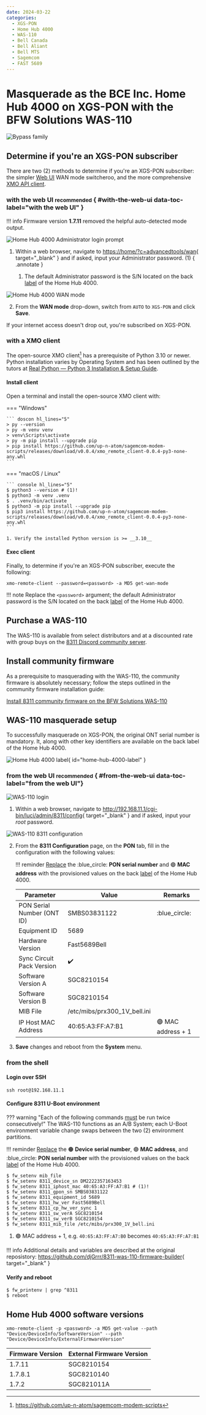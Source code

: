 ```yaml
---
date: 2024-03-22
categories:
  - XGS-PON
  - Home Hub 4000
  - WAS-110
  - Bell Canada
  - Bell Aliant
  - Bell MTS
  - Sagemcom
  - FAST 5689
---
```


# Masquerade as the BCE Inc. Home Hub 4000 on XGS-PON with the BFW Solutions WAS-110

![Bypass family](masquerade-as-the-bce-inc-home-hub-4000-on-xgs-pon-with-the-bfw-solutions-was-110/bypass_home_hub_4000.webp)

<!-- more -->
<!-- nocont -->

## Determine if you're an XGS-PON subscriber

There are two (2) methods to determine if you're an XGS-PON subscriber: the simpler [Web UI](#with-web-ui) WAN mode 
switcheroo, and the more comprehensive [XMO API client](#with-xmo-client). 

### with the web UI <small>recommended</small> { #with-the-web-ui data-toc-label="with the web UI" }

!!! info
    Firmware version __1.7.11__ removed the helpful auto-detected mode output.

![Home Hub 4000 Administrator login prompt](masquerade-as-the-bce-inc-home-hub-4000-on-xgs-pon-with-the-bfw-solutions-was-110/home_hub_4000_login.webp)

1. Within a web browser, navigate to
   <https://home/?c=advancedtools/wan>{ target="_blank" }
   and if asked, input your Administrator password. (1)
   { .annotate }

    1. The default Administrator password is the S/N located on the back [label] of the Home Hub 4000.

![Home Hub 4000 WAN mode](masquerade-as-the-bce-inc-home-hub-4000-on-xgs-pon-with-the-bfw-solutions-was-110/home_hub_4000_wan_mode.webp)

2. From the __WAN mode__ drop-down, switch from `AUTO` to `XGS-PON` and click __Save__.

If your internet access doesn't drop out, you're subscribed on XGS-PON.

### with a XMO client

The open-source XMO client[^1] has a prerequisite of Python 3.10 or newer.
Python installation varies by Operating System and has been outlined by the tutors at 
[Real Python &mdash; Python 3 Installation & Setup Guide](https://realpython.com/installing-python).

<h4>Install client</h4>

Open a terminal and install the open-source XMO client with:

=== "Windows"

    ``` doscon hl_lines="5"
    > py --version
    > py -m venv venv
    > venv\Scripts\activate
    > py -m pip install --upgrade pip 
    > pip install https://github.com/up-n-atom/sagemcom-modem-scripts/releases/download/v0.0.4/xmo_remote_client-0.0.4-py3-none-any.whl
    ```

=== "macOS / Linux"

    ``` console hl_lines="5"
    $ python3 --version # (1)!
    $ python3 -m venv .venv
    $ . .venv/bin/activate
    $ python3 -m pip install --upgrade pip
    $ pip3 install https://github.com/up-n-atom/sagemcom-modem-scripts/releases/download/v0.0.4/xmo_remote_client-0.0.4-py3-none-any.whl
    ```

    1. Verify the installed Python version is >= __3.10__

<h4>Exec client</h4>

Finally, to determine if you're an XGS-PON subscriber, execute the following:

```
xmo-remote-client --password=<password> -a MD5 get-wan-mode
```

!!! note
    Replace the `<password>` argument; the default Administrator password is the S/N located on the back [label] of the 
    Home Hub 4000.

## Purchase a WAS-110

The WAS-110 is available from select distributors and at a discounted rate with group buys on the 
[8311 Discord community server](https://discord.com/servers/8311-886329492438671420).

## Install community firmware

As a prerequisite to masquerading with the WAS-110, the community firmware is absolutely necessary; follow the steps 
outlined in the community firmware installation guide:

[Install 8311 community firmware on the BFW Solutions WAS-110](install-8311-community-firmware-on-the-bfw-solutions-was-110.md)

## WAS-110 masquerade setup

To successfully masquerade on XGS-PON, the original ONT serial number is mandatory. It, along with other key 
identifiers are available on the back label of the Home Hub 4000.

![Home Hub 4000 label](masquerade-as-the-bce-inc-home-hub-4000-on-xgs-pon-with-the-bfw-solutions-was-110/home_hub_4000_label.webp){ id="home-hub-4000-label" }

### from the web UI <small>recommended</small> { #from-the-web-ui data-toc-label="from the web UI"}

![WAS-110 login](masquerade-as-the-bce-inc-home-hub-4000-on-xgs-pon-with-the-bfw-solutions-was-110/was_110_luci_login.webp)

1. Within a web browser, navigate to 
   <http://192.168.11.1/cgi-bin/luci/admin/8311/config>{ target="_blank" } 
   and if asked, input your <em>root</em> password.

![WAS-110 8311 configuration](masquerade-as-the-bce-inc-home-hub-4000-on-xgs-pon-with-the-bfw-solutions-was-110/was_110_luci_config.webp)

2. From the __8311 Configuration__ page, on the __PON__ tab, fill in the configuration with the following values:

    !!! reminder 
        <ins>Replace</ins> the :blue_circle: __PON serial number__ and :purple_circle: __MAC address__ with the 
        provisioned values on the back [label] of the Home Hub 4000.

    | Parameter                  | Value                             | Remarks                         |
    | -------------------------- | --------------------------------- | ------------------------------- |
    | PON Serial Number (ONT ID) | SMBS03831122                      | :blue_circle:                   |
    | Equipment ID               | 5689                              |                                 |
    | Hardware Version           | Fast5689Bell                      |                                 |
    | Sync Circuit Pack Version  | :heavy_check_mark:                |                                 |
    | Software Version A         | SGC8210154                        |                                 |
    | Software Version B         | SGC8210154                        |                                 |
    | MIB File                   | /etc/mibs/prx300_1V_bell.ini      |                                 |
    | IP Host MAC Address        | 40:65:A3:FF:A7:B1                 | :purple_circle: MAC address + 1 |

3. __Save__ changes and reboot from the __System__ menu.

### from the shell

<h4>Login over SSH</h4>

```
ssh root@192.168.11.1
```

<h4>Configure 8311 U-Boot environment</h4>

??? warning "Each of the following commands <ins>must</ins> be run twice consecutively!" 
    The WAS-110 functions as an A/B System; each U-Boot environment variable change swaps between the two (2) 
    environment partitions.

!!! reminder 
    <ins>Replace</ins> the :orange_circle: __Device serial number__, :purple_circle: __MAC address__, and 
    :blue_circle: __PON serial number__ with the provisioned values on the back [label] of the Home Hub 4000.

``` console hl_lines="2-4 8-9"
$ fw_setenv mib_file
$ fw_setenv 8311_device_sn DM2222357163453
$ fw_setenv 8311_iphost_mac 40:65:A3:FF:A7:B1 # (1)!
$ fw_setenv 8311_gpon_sn SMBS03831122
$ fw_setenv 8311_equipment_id 5689
$ fw_setenv 8311_hw_ver Fast5689Bell
$ fw_setenv 8311_cp_hw_ver_sync 1
$ fw_setenv 8311_sw_verA SGC8210154
$ fw_setenv 8311_sw_verB SGC8210154
$ fw_setenv 8311_mib_file /etc/mibs/prx300_1V_bell.ini 
```

1. :purple_circle: MAC address + 1, e.g. 
   `40:65:A3:FF:A7:B0` becomes `40:65:A3:FF:A7:B1`

!!! info
    Additional details and variables are described at the original reposistory: 
    <https://github.com/djGrrr/8311-was-110-firmware-builder>{ target="_blank" }

<h4>Verify and reboot</h4>

``` console
$ fw_printenv | grep ^8311
$ reboot
```

## Home Hub 4000 software versions

```
xmo-remote-client -p <password> -a MD5 get-value --path "Device/DeviceInfo/SoftwareVersion" --path "Device/DeviceInfo/ExternalFirmwareVersion"
```

| Firmware Version | External Firmware Version |
| ---------------- | ------------------------- |
| 1.7.11           | SGC8210154                |
| 1.7.8.1          | SGC8210140                |
| 1.7.2            | SGC821011A                |

  [label]: #home-hub-4000-label

[^1]: <https://github.com/up-n-atom/sagemcom-modem-scripts>
